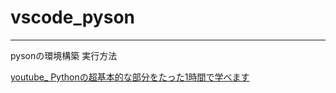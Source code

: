 # vscode_pyson

----

pysonの環境構築 実行方法

[youtube_ Pythonの超基本的な部分をたった1時間で学べます](https://www.youtube.com/watch?v=HyU3XL2F9GE&t=827s)